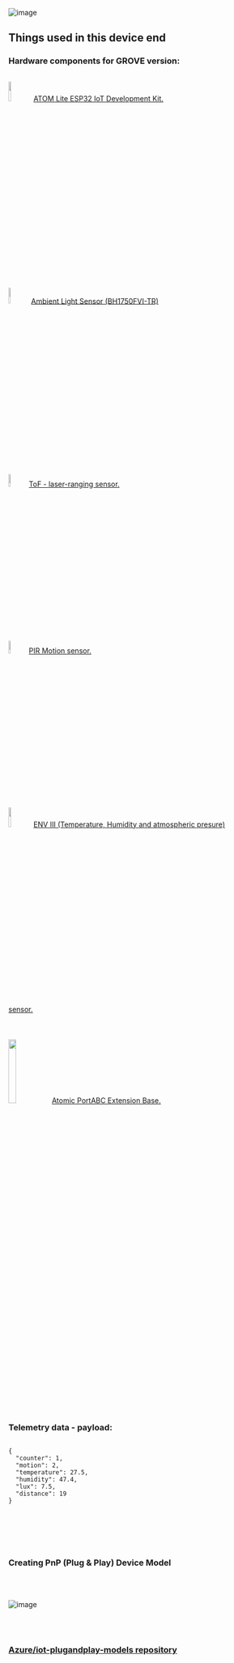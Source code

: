 



![image](https://github.com/romankiss/R-IoT/assets/30365471/ad6ad9c4-8458-4d10-9efb-5a60055403dd)



<h2>Things used in this device end</h2>

<h3>Hardware components for GROVE version:</h3>


<p style="display:inline-block;">
  <img  width="10%" src="https://github.com/romankiss/R-IoT/assets/30365471/40ae9537-c80b-49c5-803d-bfe5a858fb83">
  <a href="https://shop.m5stack.com/collections/m5-controllers/products/atom-lite-esp32-development-kit">ATOM Lite ESP32 IoT Development Kit.</a>
  <br/><br/>
  <img  width="9%" src="https://github.com/romankiss/R-IoT/assets/30365471/43bc7615-0e9f-4e02-b1ed-ddfa57eabef8">
   <a href="https://shop.m5stack.com/products/dlight-unit-ambient-light-sensor-bh1750fvi-tr">Ambient Light Sensor (BH1750FVI-TR)</a>
  <br/><br/>
  <img width="8%" src="https://github.com/romankiss/R-IoT/assets/30365471/52d43dcb-f03f-488f-812e-1b457a26fb5e">
   <a href="https://shop.m5stack.com/products/tof-sensor-unit"> ToF - laser-ranging sensor.</a>
  <br/><br/>
   <img width="8%" src="https://github.com/romankiss/R-IoT/assets/30365471/1663ec76-b4f1-4eaa-818f-df65e08acdd1">
  <a href="https://shop.m5stack.com/products/pir-module">PIR Motion sensor.</a>
   <br/><br/>
   <img width="10%" src="https://github.com/romankiss/R-IoT/assets/30365471/1eba506c-6b42-4984-9ceb-1487732a2156">
  <a href="https://shop.m5stack.com/products/m5stickc-env-hat-iii-sht30-qmp6988">ENV III (Temperature, Humidity and atmospheric presure) sensor.</a>
  <br/><br/>
  <br/><br/>
   <img width="18%" src="https://github.com/romankiss/R-IoT/assets/30365471/bd3caa2e-92a6-4a4b-af79-58e805fdbae3">
  <a href="https://shop.m5stack.com/products/atomic-portabc-extension-base">Atomic PortABC Extension Base.</a>
</p>

<br />
<br />
<h3>Telemetry data - payload:</h3>
<p>
<code>
{
  "counter": 1,
  "motion": 2,
  "temperature": 27.5,
  "humidity": 47.4,
  "lux": 7.5,
  "distance": 19
}
</code>
</p>


<br />
<br />
<br />
<br />


<h3>Creating PnP (Plug & Play) Device Model</h3>

<br />
<br />

![image](https://github.com/romankiss/R-IoT/assets/30365471/358825e3-f6a4-4dd0-8ff8-0cc21e90f85e)


<br />
<br />
<h3><a href="https://github.com/Azure/iot-plugandplay-models">Azure/iot-plugandplay-models repository</a></h3>
<br />
<br />



<br />
<br />






